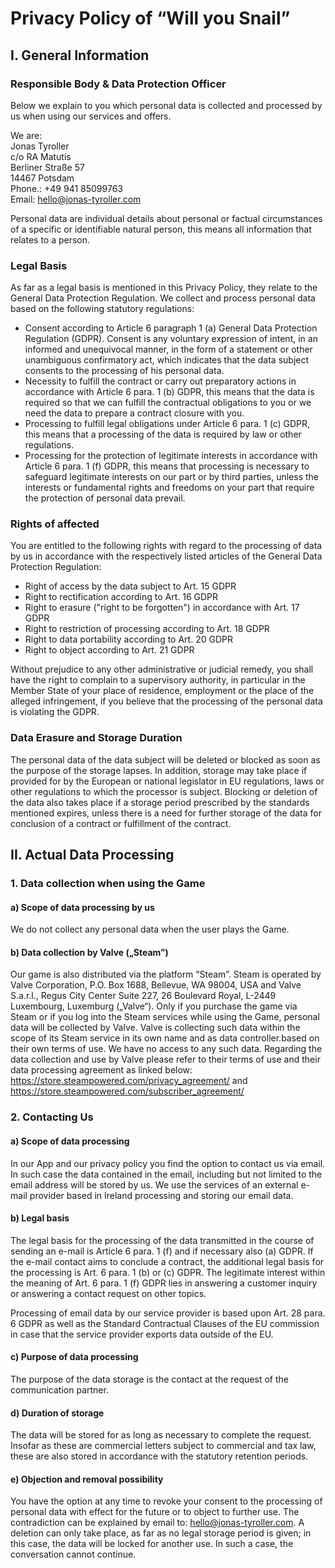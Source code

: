 # Privacy Policy of “Will you Snail”

## I. General Information

### Responsible Body & Data Protection Officer

Below we explain to you which personal data is collected and processed by us when using our services and offers. 

We are:<br/>
Jonas Tyroller<br/>
c/o RA Matutis<br/>
Berliner Straße 57<br/>
14467 Potsdam<br/>
Phone.: +49 941 85099763<br/>
Email: hello@jonas-tyroller.com<br/>

Personal data are individual details about personal or factual circumstances of a specific or identifiable natural person, this means all information that relates to a person.

### Legal Basis

As far as a legal basis is mentioned in this Privacy Policy, they relate to the General Data Protection Regulation. We collect and process personal data based on the following statutory regulations:
- Consent according to Article 6 paragraph 1 (a) General Data Protection Regulation (GDPR). Consent is any voluntary expression of intent, in an informed and unequivocal manner, in the form of a statement or other unambiguous confirmatory act, which indicates that the data subject consents to the processing of his personal data. 
- Necessity to fulfill the contract or carry out preparatory actions in accordance with Article 6 para. 1 (b) GDPR, this means that the data is required so that we can fulfill the contractual obligations to you or we need the data to prepare a contract closure with you.
- Processing to fulfill legal obligations under Article 6 para. 1 (c) GDPR, this means that a processing of the data is required by law or other regulations.
- Processing for the protection of legitimate interests in accordance with Article 6 para. 1 (f) GDPR, this means that processing is necessary to safeguard legitimate interests on our part or by third parties, unless the interests or fundamental rights and freedoms on your part that require the protection of personal data prevail.

### Rights of affected

You are entitled to the following rights with regard to the processing of data by us in accordance with the respectively listed articles of the General Data Protection Regulation:

- Right of access by the data subject to Art. 15 GDPR
- Right to rectification according to Art. 16 GDPR
- Right to erasure ("right to be forgotten") in accordance with Art. 17 GDPR
- Right to restriction of processing according to Art. 18 GDPR
- Right to data portability according to Art. 20 GDPR
- Right to object according to Art. 21 GDPR

Without prejudice to any other administrative or judicial remedy, you shall have the right to complain to a supervisory authority, in particular in the Member State of your place of residence, employment or the place of the alleged infringement, if you believe that the processing of the personal data is violating the GDPR.

### Data Erasure and Storage Duration

The personal data of the data subject will be deleted or blocked as soon as the purpose of the storage lapses. In addition, storage may take place if provided for by the European or national legislator in EU regulations, laws or other regulations to which the processor is subject. Blocking or deletion of the data also takes place if a storage period prescribed by the standards mentioned expires, unless there is a need for further storage of the data for conclusion of a contract or fulfillment of the contract.

## II. Actual Data Processing

### 1. Data collection when using the Game

#### a) Scope of data processing by us

We do not collect any personal data when the user plays the Game. 

#### b) Data collection by Valve („Steam”)

Our game is also distributed via the platform “Steam”. Steam is operated by Valve Corporation, P.O. Box 1688, Bellevue, WA 98004, USA and Valve S.a.r.l., Regus City Center Suite 227, 26 Boulevard Royal, L-2449 Luxembourg, Luxemburg („Valve“). Only if you purchase the game via Steam or if you log into the Steam services while using the Game, personal data will be collected by Valve. Valve is collecting such data within the scope of its Steam service in its own name and as data controller.based on their own terms of use. We have no access to any such data. Regarding the data collection and use by Valve please refer to their terms of use and their data processing agreement as linked below:
https://store.steampowered.com/privacy_agreement/ and https://store.steampowered.com/subscriber_agreement/

### 2. Contacting Us

#### a) Scope of data processing

In our App and our privacy policy you find the option to contact us via email. In such case the data contained in the email, including but not limited to the email address will be stored by us. 
We use the services of an external e-mail provider based in Ireland processing and storing our email data.

#### b) Legal basis

The legal basis for the processing of the data transmitted in the course of sending an e-mail is Article 6 para. 1 (f) and if necessary also (a) GDPR. If the e-mail contact aims to conclude a contract, the additional legal basis for the processing is Art. 6 para. 1 (b) or (c) GDPR.
The legitimate interest within the meaning of Art. 6 para. 1 (f) GDPR lies in answering a customer inquiry or answering a contact request on other topics.

Processing of email data by our service provider is based upon Art. 28 para. 6 GDPR as well as the Standard Contractual Clauses of the EU commission in case that the service provider exports data outside of the EU. 

#### c) Purpose of data processing

The purpose of the data storage is the contact at the request of the communication partner.

#### d) Duration of storage

The data will be stored for as long as necessary to complete the request. Insofar as these are commercial letters subject to commercial and tax law, these are also stored in accordance with the statutory retention periods.

#### e) Objection and removal possibility

You have the option at any time to revoke your consent to the processing of personal data with effect for the future or to object to further use. The contradiction can be explained by email to: hello@jonas-tyroller.com. A deletion can only take place, as far as no legal storage period is given; in this case, the data will be locked for another use. In such a case, the conversation cannot continue.
